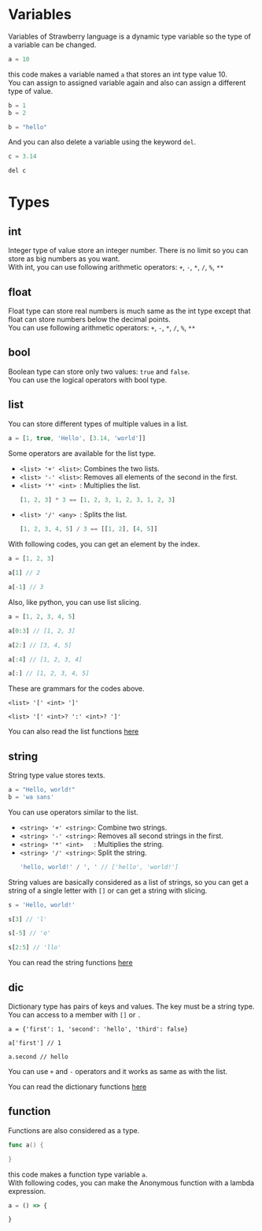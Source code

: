 # Variables

Variables of Strawberry language is a dynamic type variable so the type of a variable can be changed.

```js
a = 10
```
this code makes a variable named `a` that stores an int type value 10.   
You can assign to assigned variable again and also can assign a different type of value.
```js
b = 1
b = 2

b = "hello"
```

And you can also delete a variable using the keyword `del`.
```js
c = 3.14

del c
```

# Types

## int
Integer type of value store an integer number. There is no limit so you can store as big numbers as you want.   
With int, you can use following arithmetic operators: `+`, `-`, `*`, `/`, `%`, `**`

## float
Float type can store real numbers is much same as the int type except that float can store numbers below the decimal points.   
You can use following arithmetic operators: `+`, `-`, `*`, `/`, `%`, `**`

## bool
Boolean type can store only two values: `true` and `false`.   
You can use the logical operators with bool type.

## list
You can store different types of multiple values in a list.
```js
a = [1, true, 'Hello', [3.14, 'world']]
```

Some operators are available for the list type.
- `<list> '+' <list>`: Combines the two lists.
- `<list> '-' <list>`: Removes all elements of the second in the first.
- `<list> '*' <int> `: Multiplies the list.
    ```js
    [1, 2, 3] * 3 == [1, 2, 3, 1, 2, 3, 1, 2, 3]
    ```
- `<list> '/' <any> `: Splits the list.
    ```js
    [1, 2, 3, 4, 5] / 3 == [[1, 2], [4, 5]]
    ```

With following codes, you can get an element by the index.
```js
a = [1, 2, 3]

a[1] // 2

a[-1] // 3
```

Also, like python, you can use list slicing.
```js
a = [1, 2, 3, 4, 5]

a[0:3] // [1, 2, 3]

a[2:] // [3, 4, 5]

a[:4] // [1, 2, 3, 4]

a[:] // [1, 2, 3, 4, 5]
```

These are grammars for the codes above.
```
<list> '[' <int> ']'
```
```
<list> '[' <int>? ':' <int>? ']'
```

You can also read the list functions [here](Functions.md#list-functions)

## string
String type value stores texts.
```js
a = "Hello, world!"
b = 'wa sans'
```

You can use operators similar to the list.
- `<string> '+' <string>`: Combine two strings.
- `<string> '-' <string>`: Removes all second strings in the first.
- `<string> '*' <int>   `: Multiplies the string.
- `<string> '/' <string>`: Split the string.
    ```js
    'hello, world!' / ', ' // ['hello', 'world!']
    ```

String values are basically considered as a list of strings, so you can get a string of a single letter with `[]` or can get a string with slicing.
```js
s = 'Hello, world!'

s[3] // 'l'

s[-5] // 'o'

s[2:5] // 'llo'
```

You can read the string functions [here](FUnctions.md#string-functions)

## dic
Dictionary type has pairs of keys and values. The key must be a string type. You can access to a member with `[]` or `.`
```
a = {'first': 1, 'second': 'hello', 'third': false}

a['first'] // 1

a.second // hello
```

You can use `+` and `-` operators and it works as same as with the list.

You can read the dictionary functions [here](FUnctions.md#dictionary-functions)

## function
Functions are also considered as a type.

```go
func a() {

}
```
this code makes a function type variable `a`.   
With following codes, you can make the Anonymous function with a lambda expression.
```js
a = () => {

}
```
